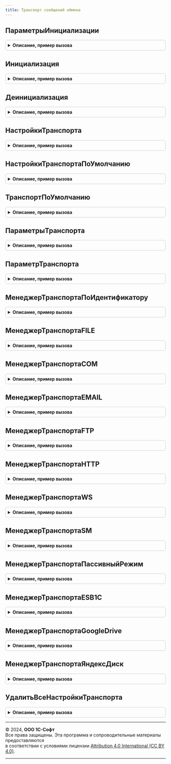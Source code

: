 ```yaml
---
title: Транспорт сообщений обмена
---
```



## ПараметрыИнициализации
<details style="margin: 1em 0; padding: 0.5em; border: 1px solid #ccc; border-radius: 6px;">

<summary style="font-weight: bold; cursor: pointer;">Описание, пример вызова</summary>

```bsl

// Параметры инициализации.
//
// Параметры:
//  ИдентификаторТранспорта - Строка - идентифкатор транспорта
//
// Возвращаемое значение:
//  Структура:
//   * Корреспондент - ПланОбменаСсылка, Неопределено - ссылка на узел плана обмена
//   * ИмяПланаОбмена - Строка
//   * ИмяПланаОбменаКорреспондента - Строка
//   * ИдентификаторТранспорта - Строка
//   * НастройкиТранспорта - Структура - состав повторяет реквизиты обработки транспорта
//   * ДанныеАутентификации - Структура - состав повторяет реквизиты обработки транспорта,
//   но только данные аутентификации, например: Пароль, ИмяПользоватля
//
Функция ПараметрыИнициализации(ИдентификаторТранспорта = "") Экспорт
```

Пример вызова
```bsl
Результат = ТранспортСообщенийОбмена.ПараметрыИнициализации(ИдентификаторТранспорта);
```
</details>

## Инициализация
<details style="margin: 1em 0; padding: 0.5em; border: 1px solid #ccc; border-radius: 6px;">

<summary style="font-weight: bold; cursor: pointer;">Описание, пример вызова</summary>

```bsl

// Инициализация обарботки транспорта.
//
// Параметры:
//  ПараметрыИнициализации - Структура:
//   * Корреспондент - ПланОбменаСсылка - ссылка на узел плана обмена. Если значение задано,
//   то будут заполнены настройки транспорта (реквизиты обработки).
//   * ИмяПланаОбмена - Строка
//   * ИмяПланаОбменаКорреспондента - Строка
//   * ИдентификаторТранспорта - Строка - доступный индентфикатор транспорта.
//   Доступные идентфикаторы см. ДоступныеТипыТранспорта
//   * НастройкиТранспорта - Структура - состав повторяет реквизиты обработки транспорта,
//   * ДанныеАутентификации - Структура - состав повторяет реквизиты обработки транспорта,
//   но только данные аутентификации, например: Пароль, ИмяПользоватля
//
// Возвращаемое значение:
//   ОбработкаОбъект.ТранспортСообщенийОбменаCOM,
//   ОбработкаОбъект.ТранспортСообщенийОбменаEMAIL,
//   ОбработкаОбъект.ТранспортСообщенийОбменаESB1C,
//   ОбработкаОбъект.ТранспортСообщенийОбменаFILE,
//   ОбработкаОбъект.ТранспортСообщенийОбменаFTP,
//   ОбработкаОбъект.ТранспортСообщенийОбменаGoogleDrive,
//   ОбработкаОбъект.ТранспортСообщенийОбменаHTTP,
//   ОбработкаОбъект.ТранспортСообщенийОбменаSM,
//   ОбработкаОбъект.ТранспортСообщенийОбменаWS,
//   ОбработкаОбъект.ТранспортСообщенийОбменаПассивныйРежим,
//   ОбработкаОбъект.ТранспортСообщенийОбменаЯндексДиск - обработка заданного типа транспорта с заполненными параметрами.
//    При инициализации создатся ВременныйКаталог, задается временное имя файла СообщениеОбмена,
//    а так же шаблоны имен файлов (ШаблоныИменДляПолученияСообщения) для получения
//
Функция Инициализация(ПараметрыИнициализации) Экспорт
```

Пример вызова
```bsl
Результат = ТранспортСообщенийОбмена.Инициализация(ПараметрыИнициализации) 
```
</details>

## Деинициализация
<details style="margin: 1em 0; padding: 0.5em; border: 1px solid #ccc; border-radius: 6px;">

<summary style="font-weight: bold; cursor: pointer;">Описание, пример вызова</summary>

```bsl

// Уничтожение обработки трансорта, удаление временного каталога обмена
//
// Параметры:
//  Транспорт - ОбработкаОбъект.ТранспортСообщенийОбменаCOM,
//            - ОбработкаОбъект.ТранспортСообщенийОбменаEMAIL,
//            - ОбработкаОбъект.ТранспортСообщенийОбменаESB1C,
//            - ОбработкаОбъект.ТранспортСообщенийОбменаFILE,
//            - ОбработкаОбъект.ТранспортСообщенийОбменаFTP,
//            - ОбработкаОбъект.ТранспортСообщенийОбменаGoogleDrive,
//            - ОбработкаОбъект.ТранспортСообщенийОбменаHTTP,
//            - ОбработкаОбъект.ТранспортСообщенийОбменаSM,
//            - ОбработкаОбъект.ТранспортСообщенийОбменаWS,
//            - ОбработкаОбъект.ТранспортСообщенийОбменаПассивныйРежим,
//            - ОбработкаОбъект.ТранспортСообщенийОбменаЯндексДиск - обработка транспорта сообщений обмена.
//
// Возвращаемое значение:
//  Булево - Истина при удачном выполнении, Ложь - при возникновении ошибки.
//
Функция Деинициализация(Транспорт) Экспорт
```

Пример вызова
```bsl
Результат = ТранспортСообщенийОбмена.Деинициализация(Транспорт) 
```
</details>

## НастройкиТранспорта
<details style="margin: 1em 0; padding: 0.5em; border: 1px solid #ccc; border-radius: 6px;">

<summary style="font-weight: bold; cursor: pointer;">Описание, пример вызова</summary>

```bsl

// Настройки транспорта.
//
// Параметры:
//  Корреспондент - ПланОбменаСсылка - корреспондент
//  ИдентификаторТранспорта - Строка - идентификатор транспорта
//
// Возвращаемое значение:
//  Структура - настройки транспорта (рекизиты обработки транспорта)
//
Функция НастройкиТранспорта(Корреспондент, ИдентификаторТранспорта) Экспорт
```

Пример вызова
```bsl
Результат = ТранспортСообщенийОбмена.НастройкиТранспорта(Корреспондент, ИдентификаторТранспорта) 
```
</details>

## НастройкиТранспортаПоУмолчанию
<details style="margin: 1em 0; padding: 0.5em; border: 1px solid #ccc; border-radius: 6px;">

<summary style="font-weight: bold; cursor: pointer;">Описание, пример вызова</summary>

```bsl

// Настройки транспорта по умолчанию.
//
// Параметры:
//  Корреспондент - ПланОбменаСсылка
//  ИдентификаторТранспорта - Строка - возвращает идентификатор транспорта заданный по умолчанию
//
// Возвращаемое значение:
//  Структура - настройки транспорта по умолчанию (рекизиты обработки транспорта)
//
Функция НастройкиТранспортаПоУмолчанию(Корреспондент, ИдентификаторТранспорта = "") Экспорт
```

Пример вызова
```bsl
Результат = ТранспортСообщенийОбмена.НастройкиТранспортаПоУмолчанию(Корреспондент, ИдентификаторТранспорта);
```
</details>

## ТранспортПоУмолчанию
<details style="margin: 1em 0; padding: 0.5em; border: 1px solid #ccc; border-radius: 6px;">

<summary style="font-weight: bold; cursor: pointer;">Описание, пример вызова</summary>

```bsl

// Транспорт по умолчанию.
//
// Параметры:
//  Корреспондент - ПланОбменаСсылка - корреспондент
//
// Возвращаемое значение:
//  Строка - идентфикатор транспорта
//
Функция ТранспортПоУмолчанию(Корреспондент) Экспорт
```

Пример вызова
```bsl
Результат = ТранспортСообщенийОбмена.ТранспортПоУмолчанию(Корреспондент) 
```
</details>

## ПараметрыТранспорта
<details style="margin: 1em 0; padding: 0.5em; border: 1px solid #ccc; border-radius: 6px;">

<summary style="font-weight: bold; cursor: pointer;">Описание, пример вызова</summary>

```bsl

// Параметры транспорта (обработки транспорта).
//
// Параметры:
//  ИдентификаторТранспорта - Строка - идентификатор транспорта
//
// Возвращаемое значение:
//   Неопределено, Структура - см. СтруктураПараметровТранспорта
//
Функция ПараметрыТранспорта(Знач ИдентификаторТранспорта) Экспорт
```

Пример вызова
```bsl
Результат = ТранспортСообщенийОбмена.ПараметрыТранспорта(ИдентификаторТранспорта) 
```
</details>

## ПараметрТранспорта
<details style="margin: 1em 0; padding: 0.5em; border: 1px solid #ccc; border-radius: 6px;">

<summary style="font-weight: bold; cursor: pointer;">Описание, пример вызова</summary>

```bsl

// Параметр транспорта (обработки транспорта).
//
// Параметры:
//  ИдентификаторТранспорта - Строка - идентификатор транспорта
//  ИмяПараметра - Строка - имя параметра транспорта. Список параметров см. СтруктураПараметровТранспорта
//
// Возвращаемое значение:
//  Произвольный
//
Функция ПараметрТранспорта(Знач ИдентификаторТранспорта, ИмяПараметра) Экспорт
```

Пример вызова
```bsl
Результат = ТранспортСообщенийОбмена.ПараметрТранспорта(ИдентификаторТранспорта, ИмяПараметра) 
```
</details>

## МенеджерТранспортаПоИдентификатору
<details style="margin: 1em 0; padding: 0.5em; border: 1px solid #ccc; border-radius: 6px;">

<summary style="font-weight: bold; cursor: pointer;">Описание, пример вызова</summary>

```bsl

// Возвращает обработку транспорта по ее идентификатору.
//
// Параметры:
//  ИдентификаторТранспорта - Строка - идентификатор транспорта
//
// Возвращаемое значение:
//  Произвольный - менеджер обработки транспорта
//
Функция МенеджерТранспортаПоИдентификатору(ИдентификаторТранспорта) Экспорт
```

Пример вызова
```bsl
Результат = ТранспортСообщенийОбмена.МенеджерТранспортаПоИдентификатору(ИдентификаторТранспорта) 
```
</details>

## МенеджерТранспортаFILE
<details style="margin: 1em 0; padding: 0.5em; border: 1px solid #ccc; border-radius: 6px;">

<summary style="font-weight: bold; cursor: pointer;">Описание, пример вызова</summary>

```bsl

// Возвращает менеджер обработки транспорта FILE.
//
// Возвращаемое значение:
//  ОбработкаМенеджер.ТранспортСообщенийОбменаFILE
//
Функция МенеджерТранспортаFILE() Экспорт
```

Пример вызова
```bsl
Результат = ТранспортСообщенийОбмена.МенеджерТранспортаFILE() 
```
</details>

## МенеджерТранспортаCOM
<details style="margin: 1em 0; padding: 0.5em; border: 1px solid #ccc; border-radius: 6px;">

<summary style="font-weight: bold; cursor: pointer;">Описание, пример вызова</summary>

```bsl

// Возвращает менеджер обработки транспорта COM.
//
// Возвращаемое значение:
//  ОбработкаМенеджер.ТранспортСообщенийОбменаCOM
//
Функция МенеджерТранспортаCOM() Экспорт
```

Пример вызова
```bsl
Результат = ТранспортСообщенийОбмена.МенеджерТранспортаCOM() 
```
</details>

## МенеджерТранспортаEMAIL
<details style="margin: 1em 0; padding: 0.5em; border: 1px solid #ccc; border-radius: 6px;">

<summary style="font-weight: bold; cursor: pointer;">Описание, пример вызова</summary>

```bsl

// Возвращает менеджер обработки транспорта EMAIL.
//
// Возвращаемое значение:
//  ОбработкаМенеджер.ТранспортСообщенийОбменаEMAIL
//
Функция МенеджерТранспортаEMAIL() Экспорт
```

Пример вызова
```bsl
Результат = ТранспортСообщенийОбмена.МенеджерТранспортаEMAIL() 
```
</details>

## МенеджерТранспортаFTP
<details style="margin: 1em 0; padding: 0.5em; border: 1px solid #ccc; border-radius: 6px;">

<summary style="font-weight: bold; cursor: pointer;">Описание, пример вызова</summary>

```bsl

// Возвращает менеджер обработки транспорта FTP.
//
// Возвращаемое значение:
//  ОбработкаМенеджер.ТранспортСообщенийОбменаFTP
//
Функция МенеджерТранспортаFTP() Экспорт
```

Пример вызова
```bsl
Результат = ТранспортСообщенийОбмена.МенеджерТранспортаFTP() 
```
</details>

## МенеджерТранспортаHTTP
<details style="margin: 1em 0; padding: 0.5em; border: 1px solid #ccc; border-radius: 6px;">

<summary style="font-weight: bold; cursor: pointer;">Описание, пример вызова</summary>

```bsl

// Возвращает менеджер обработки транспорта HTTP.
//
// Возвращаемое значение:
//  ОбработкаМенеджер.ТранспортСообщенийОбменаHTTP
//
Функция МенеджерТранспортаHTTP() Экспорт
```

Пример вызова
```bsl
Результат = ТранспортСообщенийОбмена.МенеджерТранспортаHTTP() 
```
</details>

## МенеджерТранспортаWS
<details style="margin: 1em 0; padding: 0.5em; border: 1px solid #ccc; border-radius: 6px;">

<summary style="font-weight: bold; cursor: pointer;">Описание, пример вызова</summary>

```bsl

// Возвращает менеджер обработки транспорта WS.
//
// Возвращаемое значение:
//  ОбработкаМенеджер.ТранспортСообщенийОбменаWS
//
Функция МенеджерТранспортаWS() Экспорт
```

Пример вызова
```bsl
Результат = ТранспортСообщенийОбмена.МенеджерТранспортаWS() 
```
</details>

## МенеджерТранспортаSM
<details style="margin: 1em 0; padding: 0.5em; border: 1px solid #ccc; border-radius: 6px;">

<summary style="font-weight: bold; cursor: pointer;">Описание, пример вызова</summary>

```bsl

// Возвращает менеджер обработки транспорта SM.
//
// Возвращаемое значение:
//  ОбработкаМенеджер.ТранспортСообщенийОбменаSM
//
Функция МенеджерТранспортаSM() Экспорт
```

Пример вызова
```bsl
Результат = ТранспортСообщенийОбмена.МенеджерТранспортаSM() 
```
</details>

## МенеджерТранспортаПассивныйРежим
<details style="margin: 1em 0; padding: 0.5em; border: 1px solid #ccc; border-radius: 6px;">

<summary style="font-weight: bold; cursor: pointer;">Описание, пример вызова</summary>

```bsl

// Возвращает менеджер обработки транспорта ПассивныйРежим.
//
// Возвращаемое значение:
//  ОбработкаМенеджер.ТранспортСообщенийОбменаПассивныйРежим
//
Функция МенеджерТранспортаПассивныйРежим() Экспорт
```

Пример вызова
```bsl
Результат = ТранспортСообщенийОбмена.МенеджерТранспортаПассивныйРежим() 
```
</details>

## МенеджерТранспортаESB1C
<details style="margin: 1em 0; padding: 0.5em; border: 1px solid #ccc; border-radius: 6px;">

<summary style="font-weight: bold; cursor: pointer;">Описание, пример вызова</summary>

```bsl

// Возвращает менеджер обработки транспорта ESB1C.
//
// Возвращаемое значение:
//  ОбработкаМенеджер.ТранспортСообщенийОбменаESB1C
//
Функция МенеджерТранспортаESB1C() Экспорт
```

Пример вызова
```bsl
Результат = ТранспортСообщенийОбмена.МенеджерТранспортаESB1C() 
```
</details>

## МенеджерТранспортаGoogleDrive
<details style="margin: 1em 0; padding: 0.5em; border: 1px solid #ccc; border-radius: 6px;">

<summary style="font-weight: bold; cursor: pointer;">Описание, пример вызова</summary>

```bsl

// Возвращает менеджер обработки транспорта GoogleDrive.
//
// Возвращаемое значение:
//  ОбработкаМенеджер.ТранспортСообщенийОбменаGoogleDrive
//
Функция МенеджерТранспортаGoogleDrive() Экспорт
```

Пример вызова
```bsl
Результат = ТранспортСообщенийОбмена.МенеджерТранспортаGoogleDrive() 
```
</details>

## МенеджерТранспортаЯндексДиск
<details style="margin: 1em 0; padding: 0.5em; border: 1px solid #ccc; border-radius: 6px;">

<summary style="font-weight: bold; cursor: pointer;">Описание, пример вызова</summary>

```bsl

// Возвращает менеджер обработки транспорта ЯндексДиск.
//
// Возвращаемое значение:
//  ОбработкаМенеджер.ТранспортСообщенийОбменаЯндексДиск
//
Функция МенеджерТранспортаЯндексДиск() Экспорт
```

Пример вызова
```bsl
Результат = ТранспортСообщенийОбмена.МенеджерТранспортаЯндексДиск() 
```
</details>

## УдалитьВсеНастройкиТранспорта
<details style="margin: 1em 0; padding: 0.5em; border: 1px solid #ccc; border-radius: 6px;">

<summary style="font-weight: bold; cursor: pointer;">Описание, пример вызова</summary>

```bsl

// Удалить все настройки транспорта.
//
// Параметры:
//  Корреспондент - ПланОбменаСсылка - удаляемый узел плана обмена
//
Процедура УдалитьВсеНастройкиТранспорта(Корреспондент) Экспорт
```

Пример вызова
```bsl
ТранспортСообщенийОбмена.УдалитьВсеНастройкиТранспорта(Корреспондент) 
```
</details>

---

© 2024, **ООО 1С-Софт**  
Все права защищены. Эта программа и сопроводительные материалы предоставляются  
в соответствии с условиями лицензии [Attribution 4.0 International (CC BY 4.0)](https://creativecommons.org/licenses/by/4.0/legalcode).

---
